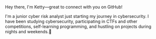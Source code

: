 Hey there, I'm Ketty—great to connect with you on GitHub!

I'm a junior cyber risk analyst just starting my journey in cybersecurity. I have been studying cybersecurity, participating in CTFs and other competitions, self-learning programming, and hustling on projects during nights and weekends.👾


<!---
kettychiang/kettychiang is a ✨ special ✨ repository because its `README.md` (this file) appears on your GitHub profile.
You can click the Preview link to take a look at your changes.
--->
